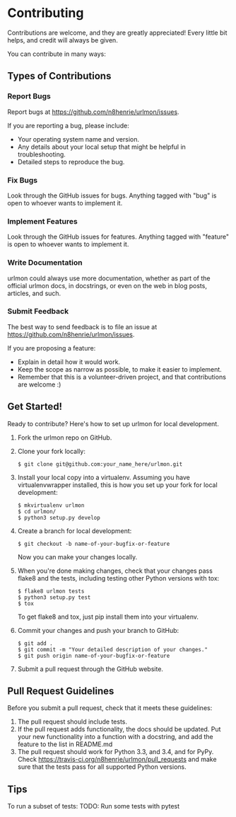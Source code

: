 Contributing
============

Contributions are welcome, and they are greatly appreciated! Every
little bit helps, and credit will always be given.

You can contribute in many ways:

Types of Contributions
----------------------

### Report Bugs

Report bugs at <https://github.com/n8henrie/urlmon/issues>.

If you are reporting a bug, please include:

-   Your operating system name and version.
-   Any details about your local setup that might be helpful in
    troubleshooting.
-   Detailed steps to reproduce the bug.

### Fix Bugs

Look through the GitHub issues for bugs. Anything tagged with "bug" is
open to whoever wants to implement it.

### Implement Features

Look through the GitHub issues for features. Anything tagged with
"feature" is open to whoever wants to implement it.

### Write Documentation

urlmon could always use more documentation,
whether as part of the official urlmon docs,
in docstrings, or even on the web in blog posts, articles, and such.

### Submit Feedback

The best way to send feedback is to file an issue at
<https://github.com/n8henrie/urlmon/issues>.

If you are proposing a feature:

-   Explain in detail how it would work.
-   Keep the scope as narrow as possible, to make it easier to
    implement.
-   Remember that this is a volunteer-driven project, and that
    contributions are welcome :)

Get Started!
------------

Ready to contribute? Here's how to set up urlmon
for local development.

1.  Fork the urlmon repo on GitHub.
2.  Clone your fork locally:

        $ git clone git@github.com:your_name_here/urlmon.git

3.  Install your local copy into a virtualenv. Assuming you have
    virtualenvwrapper installed, this is how you set up your fork for
    local development:

        $ mkvirtualenv urlmon
        $ cd urlmon/
        $ python3 setup.py develop

4.  Create a branch for local development:

        $ git checkout -b name-of-your-bugfix-or-feature

    Now you can make your changes locally.

5.  When you're done making changes, check that your changes pass flake8
    and the tests, including testing other Python versions with tox:

        $ flake8 urlmon tests
        $ python3 setup.py test
        $ tox

    To get flake8 and tox, just pip install them into your virtualenv.

6.  Commit your changes and push your branch to GitHub:

        $ git add .
        $ git commit -m "Your detailed description of your changes."
        $ git push origin name-of-your-bugfix-or-feature

7.  Submit a pull request through the GitHub website.

Pull Request Guidelines
-----------------------

Before you submit a pull request, check that it meets these guidelines:

1.  The pull request should include tests.
2.  If the pull request adds functionality, the docs should be updated.
    Put your new functionality into a function with a docstring, and add
    the feature to the list in README.md
3.  The pull request should work for Python 3.3, and 3.4, and
    for PyPy. Check
    <https://travis-ci.org/n8henrie/urlmon/pull_requests>
    and make sure that the tests pass for all supported Python versions.

Tips
----

To run a subset of tests:
    TODO: Run some tests with pytest
